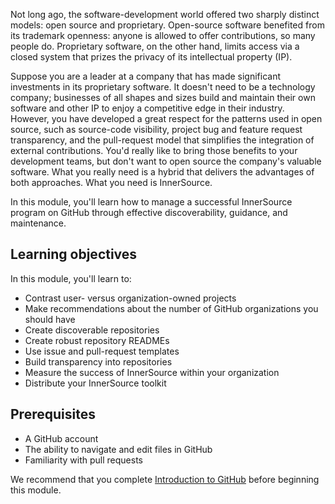 Not long ago, the software-development world offered two sharply distinct models: open source and proprietary. Open-source software benefited from its trademark openness: anyone is allowed to offer contributions, so many people do. Proprietary software, on the other hand, limits access via a closed system that prizes the privacy of its intellectual property (IP).

Suppose you are a leader at a company that has made significant investments in its proprietary software. It doesn't need to be a technology company; businesses of all shapes and sizes build and maintain their own software and other IP to enjoy a competitive edge in their industry. However, you have developed a great respect for the patterns used in open source, such as source-code visibility, project bug and feature request transparency, and the pull-request model that simplifies the integration of external contributions. You'd really like to bring those benefits to your development teams, but don't want to open source the company's valuable software. What you really need is a hybrid that delivers the advantages of both approaches. What you need is InnerSource.

In this module, you'll learn how to manage a successful InnerSource program on GitHub through effective discoverability, guidance, and maintenance.

## Learning objectives

In this module, you'll learn to:

- Contrast user- versus organization-owned projects
- Make recommendations about the number of GitHub organizations you should have
- Create discoverable repositories
- Create robust repository READMEs
- Use issue and pull-request templates
- Build transparency into repositories
- Measure the success of InnerSource within your organization
- Distribute your InnerSource toolkit

## Prerequisites

- A GitHub account
- The ability to navigate and edit files in GitHub
- Familiarity with pull requests

We recommend that you complete [Introduction to GitHub](/training/modules/introduction-to-github) before beginning this module.
